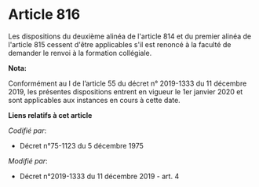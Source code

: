 # Article 816

Les dispositions du deuxième alinéa de l'article 814 et du premier alinéa de l'article 815 cessent d'être applicables s'il
est renoncé à la faculté de demander le renvoi à la formation collégiale.

**Nota:**

Conformément au I de l’article 55 du décret n° 2019-1333 du 11 décembre 2019, les présentes dispositions entrent en vigueur
le 1er janvier 2020 et sont applicables aux instances en cours à cette date.

**Liens relatifs à cet article**

_Codifié par_:

  - Décret n°75-1123 du 5 décembre 1975

_Modifié par_:

  - Décret n°2019-1333 du 11 décembre 2019 - art. 4
